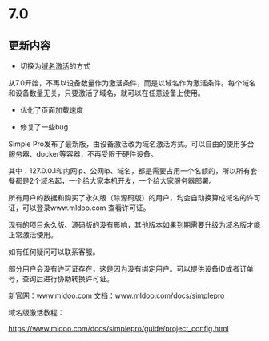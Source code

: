 # 7.0

## 更新内容

+ 切换为[域名激活](/guide/activate.html)的方式

从7.0开始，不再以设备数量作为激活条件，而是以域名作为激活条件。每个域名和设备数量无关，只要激活了域名，就可以在任意设备上使用。

+ 优化了页面加载速度

+ 修复了一些bug



Simple Pro发布了最新版，由设备激活改为域名激活方式。可以自由的使用多台服务器、docker等容器，不再受限于硬件设备。

其中：127.0.0.1和内网ip、公网ip、域名，都是需要占用一个名额的，所以所有套餐都是2个域名起，一个给大家本机开发，一个给大家服务器部署。

所有用户的数据和购买了永久版（除源码版）的用户，均会自动换算成域名的许可证，可以登录www.mldoo.com 查看许可证。

现有的项目永久版、源码版的没有影响，其他版本如果到期需要升级为域名版才能正常激活使用。


如有任何疑问可以联系客服。

部分用户会没有许可证存在，这是因为没有绑定用户。可以提供设备ID或者订单号，查询后进行协助转换许可证。


新官网：www.mldoo.com
文档：www.mldoo.com/docs/simplepro

域名版激活教程：

https://www.mldoo.com/docs/simplepro/guide/project_config.html

